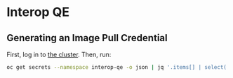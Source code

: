 # Interop QE

## Generating an Image Pull Credential

First, log in to [the cluster](https://api.ci.openshift.org/console/catalog). Then, run:


```sh
oc get secrets --namespace interop-qe -o json | jq '.items[] | select(.type=="kubernetes.io/dockercfg") | select(.metadata.annotations["kubernetes.io/service-account.name"]=="image-puller") | .data[".dockercfg"]' --raw-output | base64 --decode | jq 'with_entries(select(.key == "registry.svc.ci.openshift.org"))'
```
